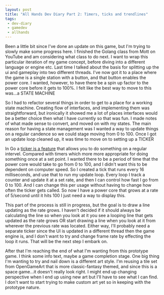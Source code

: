 ```yaml
---
layout: post
title: "All Hands Dev Diary Part 2: Timers, ticks and trendlines"
tags:
 - dev-diary
 - gamedev
 - allhands
---
```


Been a little bit since I've done an update on this game, but I'm trying to slowly make some progress here. I finished the Golang class from Mott on YouTube and am considering what class to do next. I want to wrap this particular iteration of my game concept, before diving into a different language or engine etc. Last time I talked about the basis for splitting up the ui and gameplay into two different threads. I've now got it to a place where the game is a single station with a button, and that button enables the power core. I wanted, however, to have there be a spin up factor to the power core before it gets to 100%. I felt like the best way to move to this was...a STATE MACHINE

So I had to refactor several things in order to get to a place for a working state machine. Creating flow of interfaces, and implementing them was straightforward, but ironically it showed me a lot of places interfaces would be a better choice then what I have currently so that was fun. I made notes of what made sense to convert, and moved on with my states. The main reason for having a state management was I wanted a way to update things on a regular candence so we could stage moving from 0 to 100. Once I got an update loop cleaned up, it was time to move on to setting up a TICKER

In Go a [ticker is a feature](https://gobyexample.com/tickers) that allows you to do something on a regular intervel. Compared with timers which more more appropriate for doing something once at a set point. I wanted there to be a period of time that the power core would take to go from 0 to 100, and I didn't want this to be dependent on computer speed. So I created a tick that runs every 16 milliseconds, and use that to run my update loop. Every loop I track a counter and update it at a set rate, and then I can control how fast I go from 0 to 100. And I can change this per usage without having to change how often the ticker gets called. So now I have a power core that grows at a rate of 5/second until it hits 100 I just need a way to display this.

This part of the process is still in progress, but the goal is to draw a line updating as the rate grows. I haven't decided if it should always be calculating the line so when you look at it you see a looping line that gets updated as the rate grows OR start drawing a line when you look at it from wherever the previous rate was located. Either way, I'll probably need a separate ticker since the UI is updated in a different thread then the game engine is, and I don't want to try and change frame rate by effecting the loop it runs. That will be the next step I embark on. 

After that I'm reaching the end of what I'm wanting from this prototype game. I think some info text, maybe a game completion stage. One big thing I'm wanting to try and nail down is a different art style. I'm reusing a tile set from OpenGameArt that is more classic-fantasy themed, and since this is a space game...it doesn't really look right. I might end up changing perspective when I end up using new art but I'll have to see what I can find. I don't want to start trying to make custom art yet so in keeping with the prototype nature.

